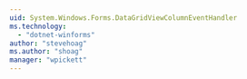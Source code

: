 ```yaml
---
uid: System.Windows.Forms.DataGridViewColumnEventHandler
ms.technology: 
  - "dotnet-winforms"
author: "stevehoag"
ms.author: "shoag"
manager: "wpickett"
---
```

